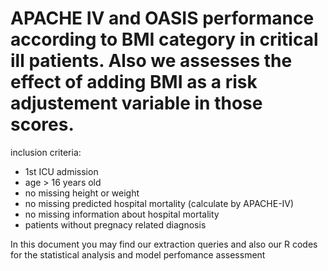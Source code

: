 # APACHE IV and OASIS performance according to BMI category in critical ill patients. Also we assesses the effect of adding BMI as a risk adjustement variable in those scores.


inclusion criteria:
  - 1st ICU admission
  - age > 16 years old
  - no missing height or weight
  - no missing predicted hospital mortality (calculate by APACHE-IV)
  - no missing information about hospital mortality
  - patients without pregnacy related diagnosis
  
In this document you may find our extraction queries and also our R codes for the statistical analysis and model perfomance assessment
